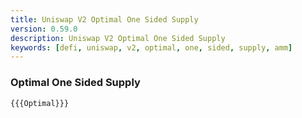 ```yaml
---
title: Uniswap V2 Optimal One Sided Supply
version: 0.59.0
description: Uniswap V2 Optimal One Sided Supply
keywords: [defi, uniswap, v2, optimal, one, sided, supply, amm]
---
```


### Optimal One Sided Supply

```solidity
{{{Optimal}}}
```
